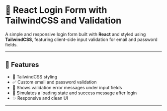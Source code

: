 

# 🔐 React Login Form with TailwindCSS and Validation

A simple and responsive login form built with **React** and styled using **TailwindCSS**, featuring client-side input validation for email and password fields.

---

## 🚀 Features

- 🎨 TailwindCSS styling
- ✅ Custom email and password validation
- 🧠 Shows validation error messages under input fields
- 🔄 Simulates a loading state and success message after login
- ✨ Responsive and clean UI

---

